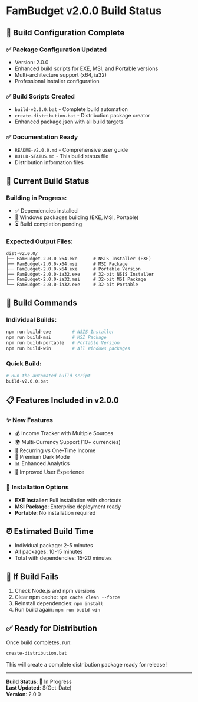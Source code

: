# FamBudget v2.0.0 Build Status

## 🚀 **Build Configuration Complete**

### ✅ **Package Configuration Updated**
- Version: 2.0.0
- Enhanced build scripts for EXE, MSI, and Portable versions
- Multi-architecture support (x64, ia32)
- Professional installer configuration

### ✅ **Build Scripts Created**
- `build-v2.0.0.bat` - Complete build automation
- `create-distribution.bat` - Distribution package creator
- Enhanced package.json with all build targets

### ✅ **Documentation Ready**
- `README-v2.0.0.md` - Comprehensive user guide
- `BUILD-STATUS.md` - This build status file
- Distribution information files

## 🔄 **Current Build Status**

### **Building in Progress:**
- ✅ Dependencies installed
- 🔄 Windows packages building (EXE, MSI, Portable)
- ⏳ Build completion pending

### **Expected Output Files:**
```
dist-v2.0.0/
├── FamBudget-2.0.0-x64.exe      # NSIS Installer (EXE)
├── FamBudget-2.0.0-x64.msi      # MSI Package
├── FamBudget-2.0.0-x64.exe      # Portable Version
├── FamBudget-2.0.0-ia32.exe     # 32-bit NSIS Installer
├── FamBudget-2.0.0-ia32.msi     # 32-bit MSI Package
└── FamBudget-2.0.0-ia32.exe     # 32-bit Portable
```

## 🎯 **Build Commands**

### **Individual Builds:**
```bash
npm run build-exe        # NSIS Installer
npm run build-msi        # MSI Package  
npm run build-portable   # Portable Version
npm run build-win        # All Windows packages
```

### **Quick Build:**
```bash
# Run the automated build script
build-v2.0.0.bat
```

## 📋 **Features Included in v2.0.0**

### ✨ **New Features**
- 💰 Income Tracker with Multiple Sources
- 🌍 Multi-Currency Support (10+ currencies)
- 🔄 Recurring vs One-Time Income
- 🎨 Premium Dark Mode
- 📊 Enhanced Analytics
- 🎯 Improved User Experience

### 🔧 **Installation Options**
- **EXE Installer**: Full installation with shortcuts
- **MSI Package**: Enterprise deployment ready
- **Portable**: No installation required

## ⏰ **Estimated Build Time**
- Individual package: 2-5 minutes
- All packages: 10-15 minutes
- Total with dependencies: 15-20 minutes

## 🚨 **If Build Fails**
1. Check Node.js and npm versions
2. Clear npm cache: `npm cache clean --force`
3. Reinstall dependencies: `npm install`
4. Run build again: `npm run build-win`

## ✅ **Ready for Distribution**
Once build completes, run:
```bash
create-distribution.bat
```

This will create a complete distribution package ready for release!

---
**Build Status**: 🔄 In Progress  
**Last Updated**: $(Get-Date)  
**Version**: 2.0.0
